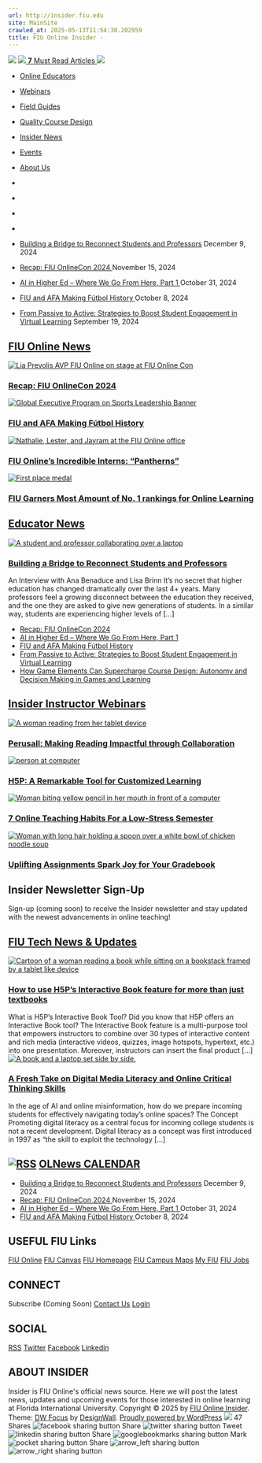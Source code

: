 ```yaml
---
url: http://insider.fiu.edu
site: MainSite
crawled_at: 2025-05-13T11:54:30.202959
title: FIU Online Insider -
---
```


[![](https://insider.fiu.edu/wp-content/uploads/2016/04/Insider_logo-hi-res1.png)](https://insider.fiu.edu/)
[![](https://s3.amazonaws.com/vivomedia.fiu.edu/550d5f32-a2b5-4586-8f4f-1438cd8428ab/source.png) ](https://online.fiu.edu)
[**7** Must Read Articles ](javascript:void\(0\))
[ ![](https://insider.fiu.edu/wp-content/uploads/2016/04/Insider_logo-hi-res1.png) ](https://insider.fiu.edu/)
  * [Online Educators](https://insider.fiu.edu/category/onlineeducators/)
  * [Webinars](https://insider.fiu.edu/category/instructor-webinars/)
  * [Field Guides](https://insider.fiu.edu/category/field-guides/)
  * [Quality Course Design](https://insider.fiu.edu/category/qam/)
  * [Insider News](https://insider.fiu.edu/category/olnews/)
  * [Events](https://insider.fiu.edu/events/ "Events")
  * [About Us](https://insider.fiu.edu/news-desk/)


  * [](https://www.facebook.com/FIUOnline/)
  * [](https://www.linkedin.com/company/fiu-online)
  * [](https://twitter.com/FIUonline)
  * [](https://insider.fiu.edu/feed/)


  * [Building a Bridge to Reconnect Students and Professors](https://insider.fiu.edu/building-a-bridge-to-reconnect-students-and-professors/) December 9, 2024
  * [Recap: FIU OnlineCon 2024 ](https://insider.fiu.edu/recap-fiu-onlinecon-2024/) November 15, 2024
  * [AI in Higher Ed – Where We Go From Here, Part 1 ](https://insider.fiu.edu/ai-in-higher-ed-where-we-go-from-here-part-1/) October 31, 2024
  * [FIU and AFA Making Fútbol History ](https://insider.fiu.edu/fiu-and-afa-making-futbol-history/) October 8, 2024
  * [From Passive to Active: Strategies to Boost Student Engagement in Virtual Learning](https://insider.fiu.edu/from-passive-to-active-strategies-to-boost-student-engagement-in-virtual-learning/) September 19, 2024


##  [FIU Online News](https://insider.fiu.edu/category/olnews/)
[![Lia Prevolis AVP FIU Online on stage at FIU Online Con](https://insider.fiu.edu/wp-content/uploads/2024/11/LIA-230x114.png)](https://insider.fiu.edu/recap-fiu-onlinecon-2024/)
### [Recap: FIU OnlineCon 2024 ](https://insider.fiu.edu/recap-fiu-onlinecon-2024/)
[![Global Executive Program on Sports Leadership Banner](https://insider.fiu.edu/wp-content/uploads/2024/10/GlobalExecSportsLeadBanner-230x62.jpg)](https://insider.fiu.edu/fiu-and-afa-making-futbol-history/)
### [FIU and AFA Making Fútbol History ](https://insider.fiu.edu/fiu-and-afa-making-futbol-history/)
[![Nathalie, Lester, and Jayram at the FIU Online office](https://insider.fiu.edu/wp-content/uploads/2022/09/SYIP-featured-image-230x114.png)](https://insider.fiu.edu/intern/)
### [FIU Online’s Incredible Interns: “Pantherns”](https://insider.fiu.edu/intern/)
[![First place medal](https://insider.fiu.edu/wp-content/uploads/2022/06/first-place-medal-230x114.jpg)](https://insider.fiu.edu/no-1-rankings-2022/)
### [FIU Garners Most Amount of No. 1 rankings for Online Learning](https://insider.fiu.edu/no-1-rankings-2022/)
##  [Educator News](https://insider.fiu.edu/category/onlineeducators/)
[![A student and professor collaborating over a laptop](https://insider.fiu.edu/wp-content/uploads/2024/12/professot-150x150.png)](https://insider.fiu.edu/building-a-bridge-to-reconnect-students-and-professors/)
### [Building a Bridge to Reconnect Students and Professors](https://insider.fiu.edu/building-a-bridge-to-reconnect-students-and-professors/)
An Interview with Ana Benaduce and Lisa Brinn It’s no secret that higher education has changed dramatically over the last 4+ years. Many professors feel a growing disconnect between the education they received, and the one they are asked to give new generations of students. In a similar way, students are experiencing higher levels of […]
  * [Recap: FIU OnlineCon 2024 ](https://insider.fiu.edu/recap-fiu-onlinecon-2024/)
  * [AI in Higher Ed – Where We Go From Here, Part 1 ](https://insider.fiu.edu/ai-in-higher-ed-where-we-go-from-here-part-1/)
  * [FIU and AFA Making Fútbol History ](https://insider.fiu.edu/fiu-and-afa-making-futbol-history/)
  * [From Passive to Active: Strategies to Boost Student Engagement in Virtual Learning](https://insider.fiu.edu/from-passive-to-active-strategies-to-boost-student-engagement-in-virtual-learning/)
  * [How Game Elements Can Supercharge Course Design: Autonomy and Decision Making in Games and Learning ](https://insider.fiu.edu/how-game-elements-can-supercharge-course-design-autonomy-and-decision-making-in-games-and-learning/)


##  [Insider Instructor Webinars](https://insider.fiu.edu/category/instructor-webinars/)
[![A woman reading from her tablet device](https://insider.fiu.edu/wp-content/plugins/lazy-load/images/1x1.trans.gif)](https://insider.fiu.edu/perusall-reading/)
### [Perusall: Making Reading Impactful through Collaboration](https://insider.fiu.edu/perusall-reading/)
[![person at computer](https://insider.fiu.edu/wp-content/plugins/lazy-load/images/1x1.trans.gif)](https://insider.fiu.edu/h5p-customized-learning/)
### [H5P: A Remarkable Tool for Customized Learning](https://insider.fiu.edu/h5p-customized-learning/)
[![Woman biting yellow pencil in her mouth in front of a computer](https://insider.fiu.edu/wp-content/plugins/lazy-load/images/1x1.trans.gif)](https://insider.fiu.edu/7-online-teaching-habits/)
### [7 Online Teaching Habits For a Low-Stress Semester](https://insider.fiu.edu/7-online-teaching-habits/)
[![Woman with long hair holding a spoon over a white bowl of chicken noodle soup](https://insider.fiu.edu/wp-content/plugins/lazy-load/images/1x1.trans.gif)](https://insider.fiu.edu/assignments-spark-joy-for-gradebook/)
### [Uplifting Assignments Spark Joy for Your Gradebook](https://insider.fiu.edu/assignments-spark-joy-for-gradebook/)
## Insider Newsletter Sign-Up
Sign-up (coming soon) to receive the Insider newsletter and stay updated with the newest advancements in online teaching!
##  [FIU Tech News & Updates](https://insider.fiu.edu/category/tech-up/)
[![Cartoon of a woman reading a book while sitting on a bookstack framed by a tablet like device](https://insider.fiu.edu/wp-content/plugins/lazy-load/images/1x1.trans.gif)](https://insider.fiu.edu/how-to-use-h5ps-interactive-book-feature-for-more-than-just-textbooks/)
### [How to use H5P’s Interactive Book feature for more than just textbooks ](https://insider.fiu.edu/how-to-use-h5ps-interactive-book-feature-for-more-than-just-textbooks/)
What is H5P’s Interactive Book Tool? Did you know that H5P offers an Interactive Book tool? The Interactive Book feature is a multi-purpose tool that empowers instructors to combine over 30 types of interactive content and rich media (interactive videos, quizzes, image hotspots, hypertext, etc.) into one presentation. Moreover, instructors can insert the final product […]
[![A book and a laptop set side by side.](https://insider.fiu.edu/wp-content/plugins/lazy-load/images/1x1.trans.gif)](https://insider.fiu.edu/a-fresh-take-on-digital-media-literacy-and-online-critical-thinking-skills/)
### [A Fresh Take on Digital Media Literacy and Online Critical Thinking Skills ](https://insider.fiu.edu/a-fresh-take-on-digital-media-literacy-and-online-critical-thinking-skills/)
In the age of AI and online misinformation, how do we prepare incoming students for effectively navigating today’s online spaces? The Concept Promoting digital literacy as a central focus for incoming college students is not a recent development. Digital literacy as a concept was first introduced in 1997 as “the skill to exploit the technology […]
## [![RSS](https://insider.fiu.edu/wp-includes/images/rss.png)](http://insider.fiu.edu/?feed=rss2) [OLNews CALENDAR](https://insider.fiu.edu/)
  * [Building a Bridge to Reconnect Students and Professors](https://insider.fiu.edu/building-a-bridge-to-reconnect-students-and-professors/?utm_source=rss&utm_medium=rss&utm_campaign=building-a-bridge-to-reconnect-students-and-professors) December 9, 2024
  * [Recap: FIU OnlineCon 2024 ](https://insider.fiu.edu/recap-fiu-onlinecon-2024/?utm_source=rss&utm_medium=rss&utm_campaign=recap-fiu-onlinecon-2024) November 15, 2024
  * [AI in Higher Ed – Where We Go From Here, Part 1 ](https://insider.fiu.edu/ai-in-higher-ed-where-we-go-from-here-part-1/?utm_source=rss&utm_medium=rss&utm_campaign=ai-in-higher-ed-where-we-go-from-here-part-1) October 31, 2024
  * [FIU and AFA Making Fútbol History ](https://insider.fiu.edu/fiu-and-afa-making-futbol-history/?utm_source=rss&utm_medium=rss&utm_campaign=fiu-and-afa-making-futbol-history) October 8, 2024


## USEFUL FIU Links
[FIU Online](http://www.fiuonline.com/) [FIU Canvas](https://canvas.fiu.edu/) [FIU Homepage](http://www.fiu.edu/) [FIU Campus Maps](https://campusmaps.fiu.edu/) [My FIU](https://my.fiu.edu/) [FIU Jobs](https://hr.fiu.edu/careers/)
## CONNECT
Subscribe (Coming Soon) [Contact Us](https://insider.fiu.edu/news-desk/) [Login](https://insider.fiu.edu/wp-admin/)
## SOCIAL
[RSS](https://insider.fiu.edu/?feed=rss2) [Twitter](https://twitter.com/fiuonline) [ Facebook](https://www.facebook.com/FIUOnline/) [ Linkedin](https://www.linkedin.com/company/fiu-online)
## ABOUT INSIDER
Insider is FIU Online's official news source. Here we will post the latest news, updates and upcoming events for those interested in online learning at Florida International University.
Copyright © 2025 by [FIU Online Insider](https://insider.fiu.edu). Theme: [DW Focus](http://www.designwall.com/wordpress/themes/dw-focus/ "WordPress News Theme") by [DesignWall](http://www.designwall.com/). [Proudly powered by WordPress](http://wordpress.org/)
[![](https://insider.fiu.edu/wp-content/uploads/2015/12/Insider_logo-hi-res2.png)](https://insider.fiu.edu/)
47 Shares 
![facebook sharing button](https://platform-cdn.sharethis.com/img/facebook.svg) Share
![twitter sharing button](https://platform-cdn.sharethis.com/img/twitter.svg) Tweet
![linkedin sharing button](https://platform-cdn.sharethis.com/img/linkedin.svg) Share
![googlebookmarks sharing button](https://platform-cdn.sharethis.com/img/googlebookmarks.svg) Mark
![pocket sharing button](https://platform-cdn.sharethis.com/img/pocket.svg) Share
![arrow_left sharing button](https://platform-cdn.sharethis.com/img/arrow_left.svg)
![arrow_right sharing button](https://platform-cdn.sharethis.com/img/arrow_right.svg)
